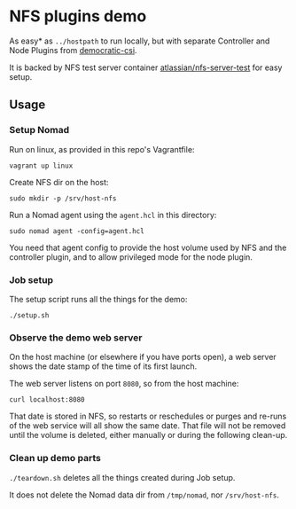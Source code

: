 # NFS plugins demo

As easy* as `../hostpath` to run locally, but with separate Controller and 
Node Plugins from
[democratic-csi](https://github.com/democratic-csi/democratic-csi).

It is backed by NFS test server container
[atlassian/nfs-server-test](https://hub.docker.com/r/atlassian/nfs-server-test)
for easy setup.

## Usage

### Setup Nomad

Run on linux, as provided in this repo's Vagrantfile:

```
vagrant up linux
```

Create NFS dir on the host:

```
sudo mkdir -p /srv/host-nfs
```

Run a Nomad agent using the `agent.hcl` in this directory:

```
sudo nomad agent -config=agent.hcl
```

You need that agent config to provide the host volume used by NFS and
the controller plugin, and to allow privileged mode for the node plugin.

### Job setup

The setup script runs all the things for the demo:

```
./setup.sh
```

### Observe the demo web server

On the host machine (or elsewhere if you have ports open),
a web server shows the date stamp of the time of its first launch.

The web server listens on port `8080`, so from the host machine:

```
curl localhost:8080
```

That date is stored in NFS, so restarts or reschedules or purges and re-runs
of the web service will all show the same date.  That file will not be removed
until the volume is deleted, either manually or during the following clean-up.

### Clean up demo parts

`./teardown.sh` deletes all the things created during Job setup.

It does not delete the Nomad data dir from `/tmp/nomad`,
nor `/srv/host-nfs`.
